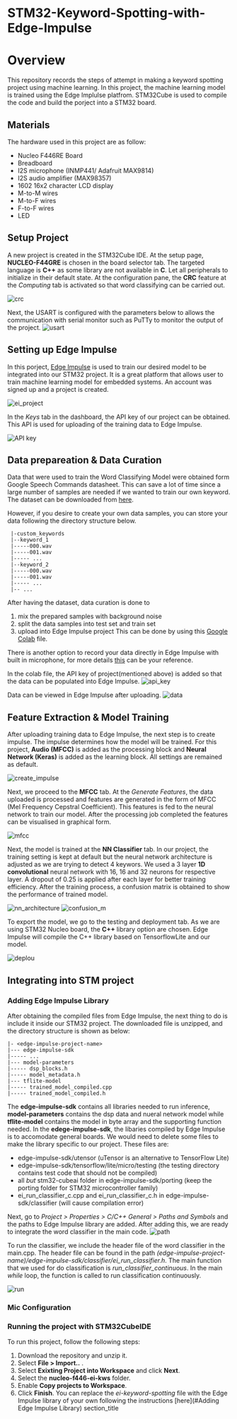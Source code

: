 # STM32-Keyword-Spotting-with-Edge-Impulse #
# Overview #

This repository records the steps of attempt in making a keyword spotting project using machine learning. In this project, the machine learning model is trained using the Edge Implulse platfrom. STM32Cube is used to compile the code and build the porject into a STM32 board. 

## Materials ##
The hardware used in this project are as follow:
  - Nucleo F446RE Board
  - Breadboard
  - I2S microphone (INMP441/ Adafruit MAX9814)
  - I2S audio amplifier (MAX98357)
  - 1602 16x2 character LCD display
  - M-to-M wires
  - M-to-F wires
  - F-to-F wires 
  - LED 

## Setup Project ##
A new project is created in the STM32Cube IDE. At the setup page, **NUCLEO-F44GRE** is chosen in the board selector tab. The targeted language is **C++** as some library are not available in **C**. Let all peripherals to initialize in their default state. At the configuration pane, the **CRC** feature at the *Computing* tab is activated so that word classifying can be carried out.

![crc](https://github.com/smlee00/STM32-Keyword-Spotting-with-Edge-Impulse/blob/main/Images/13.png)

Next, the USART is configured with the parameters below to allows the communication with serial monitor such as PuTTy to monitor the output of the project.
![usart](https://github.com/smlee00/STM32-Keyword-Spotting-with-Edge-Impulse/blob/main/Images/17.png)

## Setting up Edge Impulse ##

  In this porject, [Edge Impulse](https://studio.edgeimpulse.com/login "Edge Impulse") is used to train our desired model to be integrated into our STM32 project. It is a great platform that allows user to train machine learning model for embedded systems. An account was signed up and a project is created. 
  
![ei_project](https://github.com/smlee00/STM32-Keyword-Spotting-with-Edge-Impulse/blob/main/Images/2.png)
 
  In the *Keys* tab in the dashboard, the API key of our project can be obtained. This API is used for uploading of the training data to Edge Impulse.

![API key](https://github.com/smlee00/STM32-Keyword-Spotting-with-Edge-Impulse/blob/main/Images/1.png)

## Data prepareation & Data Curation ##
Data that were used to train the Word Classifying Model were obtained form Google Speech Commands datasheet. This can save a lot of time since a large number of samples are needed if we wanted to train our own keyword. The dataset can be downloaded from [here](http://download.tensorflow.org/data/speech_commands_v0.02.tar.gz).

However, if you desire to create your own data samples, you can store your data following the directory structure below.

```
 |-custom_keywords
 |--keyword_1
 |-----000.wav
 |-----001.wav
 |----- ...
 |--keyword_2
 |-----000.wav
 |-----001.wav
 |----- ...
 |-- ...
```

After having the dataset, data curation is done to 
  1. mix the prepared samples with background noise 
  2. split the data samples into test set and train set
  3. upload into Edge Impulse project
This can be done by using this [Google Colab](https://colab.research.google.com/github/smlee00/STM32-Keyword-Spotting-with-Edge-Impulse/blob/main/ei_audio_dataset_curation.ipynb) file. 

There is another option to record your data directly in Edge Impulse with built in microphone, for more details [this](https://docs.arduino.cc/tutorials/nano-33-ble-sense/edge-impulse) can be your reference. 

In the colab file, the API key of project(mentioned above) is added so that the data can be populated into Edge Impulse.
![api_key](https://github.com/smlee00/STM32-Keyword-Spotting-with-Edge-Impulse/blob/main/Images/5.png)

Data can be viewed in Edge Impulse after uploading.
![data](https://github.com/smlee00/STM32-Keyword-Spotting-with-Edge-Impulse/blob/main/Images/7.png)

## Feature Extraction & Model Training ##

After uploading training data to Edge Impulse, the next step is to create impulse. The impulse determines how the model will be trained. For this project, **Audio (MFCC)** is added as the processing block and **Neural Network (Keras)** is added as the learning block. All settings are remained as default. 

![create_impulse](https://github.com/smlee00/STM32-Keyword-Spotting-with-Edge-Impulse/blob/main/Images/8.png)

Next, we proceed to the **MFCC** tab. At the *Generate Features*, the data uploaded is processed and features are generated in the form of MFCC (Mel Frequency Cepstral Coefficient). This features is fed to the neural network to train our model. After the processing job completed the features can be visualised in graphical form. 

![mfcc](https://github.com/smlee00/STM32-Keyword-Spotting-with-Edge-Impulse/blob/main/Images/9.png)

Next, the model is trained at the **NN Classifier** tab. In our project, the training setting is kept at default but the neural network architecture is adjusted as we are trying to detect 4 keywors. We used a 3 layer **1D convolutional** neural network with 16, 16 and 32 neurons for respective layer. A dropout of 0.25 is applied after each layer for better training efficiency. After the training process, a confusion matrix is obtained to show the performance of trained model.

![nn_architecture](https://github.com/smlee00/STM32-Keyword-Spotting-with-Edge-Impulse/blob/main/Images/10.png) 
![confusion_m](https://github.com/smlee00/STM32-Keyword-Spotting-with-Edge-Impulse/blob/main/Images/11.png)

To export the model, we go to the testing and deployment tab. As we are using STM32 Nucleo board, the **C++** library option are chosen. Edge Impulse will compile the C++ library based on TensorflowLite and our model.

![deplou](https://github.com/smlee00/STM32-Keyword-Spotting-with-Edge-Impulse/blob/main/Images/12.png)

## Integrating into STM project ##

### Adding Edge Impulse Library ###
After obtaining the compiled files from Edge Impulse, the next thing to do is include it inside our STM32 project. The downloaded file is unzipped, and the directory structure is shown as below:
```
|- <edge-impulse-project-name>
|--- edge-impulse-sdk 
|----- ...
|--- model-parameters
|----- dsp_blocks.h 
|----- model_metadata.h 
|--- tflite-model
|----- trained_model_compiled.cpp 
|----- trained_model_compiled.h 
```
The **edge-impulse-sdk** contains all libraries needed to run inference, **model-parameters** contains the dsp data and nueral network model while **tflite-model** contains the model in byte array and the supporting function needed. In the **edege-impulse-sdk**, the libaries compiled by Edge Impulse is to accomodate general boards. We would need to delete some files to make the library specific to our project. These files are:

- edge-impulse-sdk/utensor (uTensor is an alternative to TensorFlow Lite)
- edge-impulse-sdk/tensorflow/lite/micro/testing (the testing directory contains test code that should not be compiled)
- all *but* stm32-cubeai folder in edge-impulse-sdk/porting (keep the porting folder for STM32 microcontroller family)
- ei_run_classifier_c.cpp and ei_run_classifier_c.h in edge-impulse-sdk/classifier (will cause compilation error)

Next, go to *Project > Properties > C/C++ General > Paths and Symbols* and the paths to Edge Impulse library are added. After adding this, we are ready to integrate the word classifier in the main code. 
![path](https://github.com/smlee00/STM32-Keyword-Spotting-with-Edge-Impulse/blob/main/Images/14.png)

To run the classifier, we include the header file of the word classifier in the main.cpp. The header file can be found in the path *(edge-impulse-project-name)/edge-impulse-sdk/classifier/ei_run_classifier.h*. The main function that we used for do classification is *run_classifier_continuous*. In the main *while* loop, the function is called to run classification continuously.

![run](https://github.com/smlee00/STM32-Keyword-Spotting-with-Edge-Impulse/blob/main/Images/16.png)

### Mic Configuration ###




### Running the project with STM32CubeIDE ###
To run this project, follow the following steps:
1. Download the repository and unzip it. 
2. Select **File > Import..** .
3. Select **Exixting Project into Workspace** and click **Next**. 
4. Select the **nucleo-f446-ei-kws** folder.
5. Enable **Copy projects to Workspace**.
6. Click **Finish**.
You can replace the *ei-keyword-spotting* file with the Edge Impulse library of your own following the instructions [here](#Adding Edge Impulse Library)
section_title<a name="Adding Edge Impulse Library">
